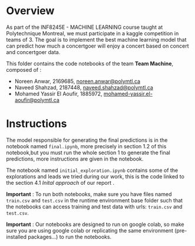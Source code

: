 # Overview 
As part of the INF8245E - MACHINE LEARNING course taught at Polytechnique Montreal, we
must participate in a kaggle competition in teams of 3. The goal is to implement the best machine
learning model that can predict how much a concertgoer will enjoy a concert based on concert and
concertgoer data. 

This folder contains the code notebooks of the team **Team Machine**, composed of :
* Noreen Anwar, 2169685, noreen.anwar@polymtl.ca
* Naveed Shahzad, 2187448, naveed.shahzad@polymtl.ca
* Mohamed Yassir El Aoufir, 1885972, mohamed-yassir.el-aoufir@polymtl.ca

# Instructions 
The model responsible for generating the final predictions is in the notebook named ```final.ipynb```, more precisely in section 1.2 of this notebook,but you must run the whole section 1 to generate the final predictions, more instructions are given in the notebook. 

The notebook named ```initial_exploration.ipynb``` contains some of the explorations and leads we tried during our work, this is the code linked to the section 4.1 *Inital approach* of our report .

**Important** : To run both notebooks, make sure you have files named ```train.csv``` and ```test.csv``` in the runtime environment base folder such that the notebooks can access training and test data with urls: ```train.csv``` and ```test.csv```.

**Important** : Our notebooks are designed to run on google colab, so make sure you are using google colab or replicating the same environment (pre-installed packages...) to run the notebooks.




